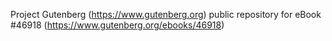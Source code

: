 Project Gutenberg (https://www.gutenberg.org) public repository for eBook #46918 (https://www.gutenberg.org/ebooks/46918)
